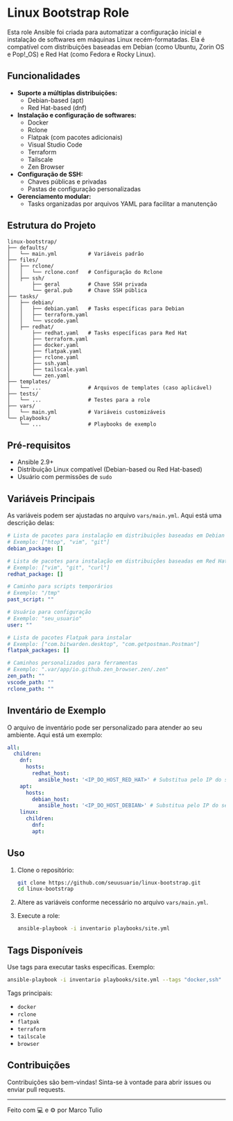 # Linux Bootstrap Role

Esta role Ansible foi criada para automatizar a configuração inicial e instalação de softwares em máquinas Linux recém-formatadas. Ela é compatível com distribuições baseadas em Debian (como Ubuntu, Zorin OS e Pop!_OS) e Red Hat (como Fedora e Rocky Linux).

## Funcionalidades

- **Suporte a múltiplas distribuições:**
  - Debian-based (apt)
  - Red Hat-based (dnf)
- **Instalação e configuração de softwares:**
  - Docker
  - Rclone
  - Flatpak (com pacotes adicionais)
  - Visual Studio Code
  - Terraform
  - Tailscale
  - Zen Browser
- **Configuração de SSH:**
  - Chaves públicas e privadas
  - Pastas de configuração personalizadas
- **Gerenciamento modular:**
  - Tasks organizadas por arquivos YAML para facilitar a manutenção

## Estrutura do Projeto

```plaintext
linux-bootstrap/
├── defaults/
│   └── main.yml          # Variáveis padrão
├── files/
│   ├── rclone/
│   │   └── rclone.conf   # Configuração do Rclone
│   ├── ssh/
│       ├── geral         # Chave SSH privada
│       └── geral.pub     # Chave SSH pública
├── tasks/
│   ├── debian/
│   │   ├── debian.yaml   # Tasks específicas para Debian
│   │   ├── terraform.yaml
│   │   └── vscode.yaml
│   ├── redhat/
│       ├── redhat.yaml   # Tasks específicas para Red Hat
│       ├── terraform.yaml
│       ├── docker.yaml
│       ├── flatpak.yaml
│       ├── rclone.yaml
│       ├── ssh.yaml
│       ├── tailscale.yaml
│       └── zen.yaml
├── templates/
│   └── ...               # Arquivos de templates (caso aplicável)
├── tests/
│   └── ...               # Testes para a role
├── vars/
│   └── main.yml          # Variáveis customizáveis
└── playbooks/
    └── ...               # Playbooks de exemplo
```

## Pré-requisitos

- Ansible 2.9+
- Distribuição Linux compatível (Debian-based ou Red Hat-based)
- Usuário com permissões de `sudo`

## Variáveis Principais

As variáveis podem ser ajustadas no arquivo `vars/main.yml`. Aqui está uma descrição delas:

```yaml
# Lista de pacotes para instalação em distribuições baseadas em Debian
# Exemplo: ["htop", "vim", "git"]
debian_package: []

# Lista de pacotes para instalação em distribuições baseadas em Red Hat
# Exemplo: ["vim", "git", "curl"]
redhat_package: []

# Caminho para scripts temporários
# Exemplo: "/tmp"
past_script: ""

# Usuário para configuração
# Exemplo: "seu_usuario"
user: ""

# Lista de pacotes Flatpak para instalar
# Exemplo: ["com.bitwarden.desktop", "com.getpostman.Postman"]
flatpak_packages: []

# Caminhos personalizados para ferramentas
# Exemplo: ".var/app/io.github.zen_browser.zen/.zen"
zen_path: ""
vscode_path: ""
rclone_path: ""
```

## Inventário de Exemplo

O arquivo de inventário pode ser personalizado para atender ao seu ambiente. Aqui está um exemplo:

```yaml
all:
  children:
    dnf:
      hosts:
        redhat_host:
          ansible_host: '<IP_DO_HOST_RED_HAT>' # Substitua pelo IP do seu host Red Hat
    apt:
      hosts:
        debian_host:
          ansible_host: '<IP_DO_HOST_DEBIAN>' # Substitua pelo IP do seu host Debian
    linux:
      children:
        dnf:
        apt:
```

## Uso

1. Clone o repositório:

   ```bash
   git clone https://github.com/seuusuario/linux-bootstrap.git
   cd linux-bootstrap
   ```

2. Altere as variáveis conforme necessário no arquivo `vars/main.yml`.

3. Execute a role:

   ```bash
   ansible-playbook -i inventario playbooks/site.yml
   ```

## Tags Disponíveis

Use tags para executar tasks específicas. Exemplo:

```bash
ansible-playbook -i inventario playbooks/site.yml --tags "docker,ssh"
```

Tags principais:
- `docker`
- `rclone`
- `flatpak`
- `terraform`
- `tailscale`
- `browser`

## Contribuições

Contribuições são bem-vindas! Sinta-se à vontade para abrir issues ou enviar pull requests.

---

Feito com 💻 e ⚙️ por Marco Tulio

